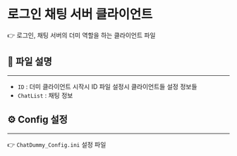 # 로그인 채팅 서버 클라이언트
👉 로그인, 채팅 서버의 더미 역할을 하는 클라이언트 파일

## 📂 파일 설명
---
- `ID` : 더미 클라이언트 시작시 ID 파일 설정시 클라이언트들 설정 정보들
- `ChatList` : 채팅 정보

## ⚙️ Config 설정
---
👉 `ChatDummy_Config.ini` 설정 파일

